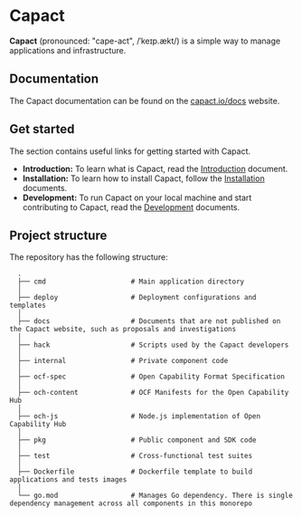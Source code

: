 # Capact

**Capact** (pronounced: "cape-act", /ˈkeɪp.ækt/) is a simple way to manage applications and infrastructure.

## Documentation

The Capact documentation can be found on the [capact.io/docs](https://capact.io/docs) website.

## Get started

The section contains useful links for getting started with Capact.

- **Introduction:** To learn what is Capact, read the [Introduction](https://capact.io/docs/introduction) document.
- **Installation:** To learn how to install Capact, follow the [Installation](https://capact.io/docs/installation/local) documents.
- **Development:** To run Capact on your local machine and start contributing to Capact, read the [Development](https://capact.io/docs/development/development-guide) documents.

## Project structure

The repository has the following structure:

```
  .
  ├── cmd                     # Main application directory
  │
  ├── deploy                  # Deployment configurations and templates
  │
  ├── docs                    # Documents that are not published on the Capact website, such as proposals and investigations
  │
  ├── hack                    # Scripts used by the Capact developers
  │
  ├── internal                # Private component code
  │
  ├── ocf-spec                # Open Capability Format Specification
  │
  ├── och-content             # OCF Manifests for the Open Capability Hub
  │
  ├── och-js                  # Node.js implementation of Open Capability Hub
  │
  ├── pkg                     # Public component and SDK code
  │
  ├── test                    # Cross-functional test suites
  │
  ├── Dockerfile              # Dockerfile template to build applications and tests images
  │
  └── go.mod                  # Manages Go dependency. There is single dependency management across all components in this monorepo
```
